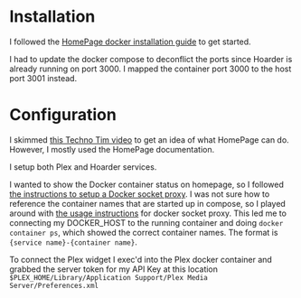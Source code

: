# Installation
I followed the [HomePage docker installation guide](https://gethomepage.dev/installation/docker/) to get started.

I had to update the docker compose to deconflict the ports since Hoarder is already running on port 3000.  I mapped the container port 3000 to the host port 3001 instead.

# Configuration
I skimmed [this Techno Tim video](https://www.youtube.com/watch?v=mC3tjysJ01E) to get an idea of what HomePage can do.  However, I mostly used the HomePage documentation.

I setup both Plex and Hoarder services.

I wanted to show the Docker container status on homepage, so I followed [the instructions to setup a Docker socket proxy](https://gethomepage.dev/configs/docker/#using-docker-socket-proxy).  I was not sure how to reference the container names that are started up in compose, so I played around with [the usage instructions](https://github.com/Tecnativa/docker-socket-proxy/blob/master/README.md#usage) for docker socket proxy.  This led me to connecting my DOCKER_HOST to the running container and doing `docker container ps`, which showed the correct container names.  The format is `{service name}-{container name}`.

To connect the Plex widget I exec'd into the Plex docker container and grabbed the server token for my API Key at this location `$PLEX_HOME/Library/Application Support/Plex Media Server/Preferences.xml`